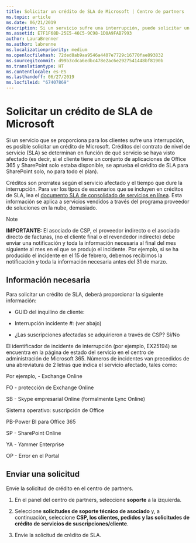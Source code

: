 ```yaml
---
title: Solicitar un crédito de SLA de Microsoft | Centro de partners
ms.topic: article
ms.date: 06/21/2019
description: Si un servicio sufre una interrupción, puede solicitar un crédito de SLA para su cliente.
ms.assetid: E7F1F68D-25E5-46C5-9C98-1D0A9FAB7993
author: LauraBrenner
ms.author: labrenne
ms.localizationpriority: medium
ms.openlocfilehash: 72ded8ab9aa9546a4407e7729c16770fae893832
ms.sourcegitcommit: d99b3cdca6edbc478e2ac6e2927541448bf8190b
ms.translationtype: HT
ms.contentlocale: es-ES
ms.lasthandoff: 06/27/2019
ms.locfileid: "67407869"
---
```

# <a name="request-an-sla-credit-from-microsoft"></a>Solicitar un crédito de SLA de Microsoft 

Si un servicio que se proporciona para los clientes sufre una interrupción, es posible solicitar un crédito de Microsoft. Créditos del contrato de nivel de servicio (SLA) se determinan en función de qué servicio se haya visto afectado (es decir, si el cliente tiene un conjunto de aplicaciones de Office 365 y SharePoint solo estaba disponible, se aprueba el crédito de SLA para SharePoint solo, no para todo el plan).

Créditos son prorratea según el servicio afectado y el tiempo que dure la interrupción. Para ver los tipos de escenarios que se incluyen en créditos de SLA, lea el [documento SLA de consolidado de servicios en línea](http://www.microsoftvolumelicensing.com/DocumentSearch.aspx?Mode=3&DocumentTypeId=37). Esta información se aplica a servicios vendidos a través del programa proveedor de soluciones en la nube, demasiado.

>[!Note]
>**IMPORTANTE:** El asociado de CSP, el proveedor indirecto o el asociado directo de facturas, (no el cliente final o el revendedor indirecto) debe enviar una notificación y toda la información necesaria al final del mes siguiente al mes en el que se produjo el incidente. Por ejemplo, si se ha producido el incidente en el 15 de febrero, debemos recibimos la notificación y toda la información necesaria antes del 31 de marzo. 

## <a name="required-information"></a>Información necesaria


Para solicitar un crédito de SLA, deberá proporcionar la siguiente información: 

- GUID del inquilino de cliente: 

- Interrupción incidente #: (ver abajo)

- ¿Las suscripciones afectadas se adquirieron a través de CSP? Sí/No

El identificador de incidente de interrupción (por ejemplo, EX25194) se encuentra en la página de estado del servicio en el centro de administración de Microsoft 365. Números de incidentes van precedidos de una abreviatura de 2 letras que indica el servicio afectado, tales como:

Por ejemplo, - Exchange Online

FO - protección de Exchange Online

SB - Skype empresarial Online (formalmente Lync Online)

Sistema operativo: suscripción de Office

PB-Power BI para Office 365

SP - SharePoint Online

YA - Yammer Enterprise

OP - Error en el Portal

## <a name="submit-a-request"></a>Enviar una solicitud

Envíe la solicitud de crédito en el centro de partners.

1. En el panel del centro de partners, seleccione **soporte** a la izquierda.

2. Seleccione **solicitudes de soporte técnico de asociado** y, a continuación, seleccione **CSP, los clientes, pedidos y las solicitudes de crédito de servicios de suscripciones/cliente**.

3. Envíe la solicitud de crédito de SLA.





